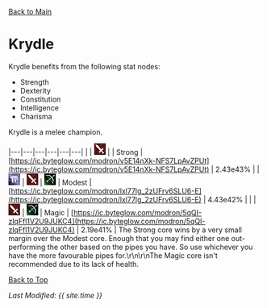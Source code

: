 [Back to Main](..\index.md)

# Krydle

Krydle benefits from the following stat nodes:

* Strength
* Dexterity
* Constitution
* Intelligence
* Charisma

Krydle is a melee champion.

|---|---|---|---|---|---|
|  | ![Melee Icon](images\melee.png) |  | Strong | [https://ic.byteglow.com/modron/v5E14nXk-NFS7LpAvZPUt](https://ic.byteglow.com/modron/v5E14nXk-NFS7LpAvZPUt) | 2.43e43% |
| ![Magic Icon](images\magic.png) | ![Melee Icon](images\melee.png) | ![Ranged Icon](images\ranged.png) | Modest | [https://ic.byteglow.com/modron/lxl77lg_2zUFrv6SLU6-E](https://ic.byteglow.com/modron/lxl77lg_2zUFrv6SLU6-E) | 4.43e42% |
|  | ![Melee Icon](images\melee.png) | ![Ranged Icon](images\ranged.png) | Magic | [https://ic.byteglow.com/modron/5qQI-zlqFfl1V2U9JUKC4](https://ic.byteglow.com/modron/5qQI-zlqFfl1V2U9JUKC4) | 2.19e41% |
The Strong core wins by a very small margin over the Modest core. Enough that you may find either one out-performing the other based on the pipes you have. So use whichever you have the more favourable pipes for.\r\n\r\nThe Magic core isn't recommended due to its lack of health.

[Back to Top](#top)

*Last Modified: {{ site.time }}*